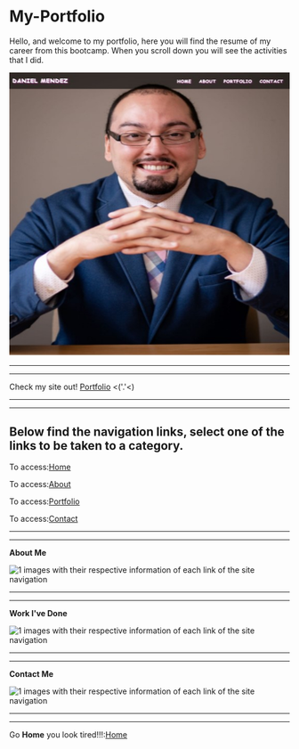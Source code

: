 # My-Portfolio

Hello, and welcome to my portfolio, here you will find the resume of my career from this bootcamp. When you scroll down you will see the activities that I did.


 ![Homepage](/assests/images/Home%20image.jpg)

 ___________________________________________________________________________________________
 
 
 ___________________________________________________________________________________________
 
 Check my site out! [Portfolio](https://danprogramsit.github.io/My-Portfolio/#) <('.'<)


 ___________________________________________________________________________________________


 ___________________________________________________________________________________________
## Below find the navigation links, select one of the links to be taken to a category.

To access:[Home](https://danprogramsit.github.io/My-Portfolio/#home)

To access:[About](https://danprogramsit.github.io/My-Portfolio/#about)

To access:[Portfolio](https://danprogramsit.github.io/My-Portfolio/#portfolio)

To access:[Contact](https://danprogramsit.github.io/My-Portfolio/#contact)

 ___________________________________________________________________________________________


 ___________________________________________________________________________________________



 **About Me**

![1 images with their respective information of each link of the site navigation](/assets/images/About%20me%20image.jpg)
 ___________________________________________________________________________________________
 ___________________________________________________________________________________________
**Work I've Done**

![1 images with their respective information of each link of the site navigation](/assets/images/Portfolio%20image.jpg)

 ___________________________________________________________________________________________
 ___________________________________________________________________________________________
**Contact Me**

![1 images with their respective information of each link of the site navigation](/assets/images/Contact%20me%20image.jpg)

 ___________________________________________________________________________________________


 ___________________________________________________________________________________________

Go **Home** you look tired!!!:[Home](https://danprogramsit.github.io/My-Portfolio/#home/)
